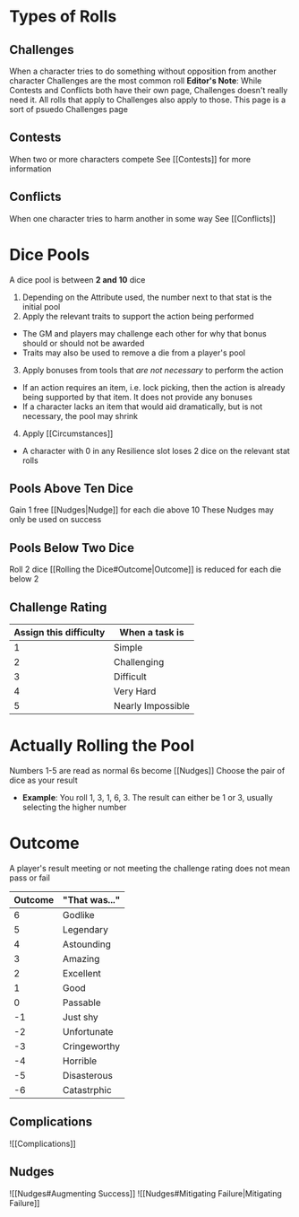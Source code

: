 # Types of Rolls
## Challenges
When a character tries to do something without opposition from another character
Challenges are the most common roll
**Editor's Note**: While Contests and Conflicts both have their own page, Challenges doesn't really need it. All rolls that apply to Challenges also apply to those. This page is a sort of psuedo Challenges page
## Contests
When two or more characters compete
See [[Contests]] for more information
## Conflicts
When one character tries to harm another in some way
See [[Conflicts]]
# Dice Pools
A dice pool is between **2 and 10** dice
1. Depending on the Attribute used, the number next to that stat is the initial pool
2. Apply the relevant traits to support the action being performed
- The GM and players may challenge each other for why that bonus should or should not be awarded
- Traits may also be used to remove a die from a player's pool
3. Apply bonuses from tools that _are not necessary_ to perform the action
- If an action requires an item, i.e. lock picking, then the action is already being supported by that item. It does not provide any bonuses
- If a character lacks an item that would aid dramatically, but is not necessary, the pool may shrink
4. Apply [[Circumstances]]
- A character with 0 in any Resilience slot loses 2 dice on the relevant stat rolls
## Pools Above Ten Dice
Gain 1 free [[Nudges|Nudge]] for each die above 10
These Nudges may only be used on success
## Pools Below Two Dice
Roll 2 dice
[[Rolling the Dice#Outcome|Outcome]] is reduced for each die below 2
## Challenge Rating
| Assign this difficulty | When a task is    |
| ---------------------- | ----------------- |
| 1                      | Simple            |
| 2                      | Challenging       |
| 3                      | Difficult         |
| 4                      | Very Hard         |
| 5                      | Nearly Impossible |
# Actually Rolling the Pool
Numbers 1-5 are read as normal
6s become [[Nudges]]
Choose the pair of dice as your result
- **Example**: You roll 1, 3, 1, 6, 3. The result can either be 1 or 3, usually selecting the higher number
# Outcome
A player's result meeting or not meeting the challenge rating does not mean pass or fail

| Outcome | "That was..." |
| ------- | ------------- |
| 6       | Godlike       |
| 5       | Legendary     |
| 4       | Astounding    |
| 3       | Amazing       |
| 2       | Excellent     |
| 1       | Good          |
| 0       | Passable      |
| -1      | Just shy      |
| -2      | Unfortunate   |
| -3      | Cringeworthy  |
| -4      | Horrible      |
| -5      | Disasterous   |
| -6      | Catastrphic   |
## Complications
![[Complications]]
## Nudges
![[Nudges#Augmenting Success]]
![[Nudges#Mitigating Failure|Mitigating Failure]]